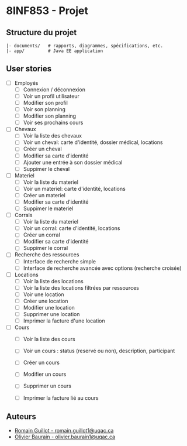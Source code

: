 # 8INF853 - Projet

## Structure du projet
```
|- documents/   # rapports, diagrammes, spécifications, etc.
|- app/         # Java EE application
```

## User stories
- [ ] Employés
    - [ ] Connexion / déconnexion
    - [ ] Voir un profil utilisateur
    - [ ] Modifier son profil
    - [ ] Voir son planning
    - [ ] Modifier son planning
    - [ ] Voir ses prochains cours
- [ ] Chevaux
    - [ ] Voir la liste des chevaux
    - [ ] Voir un cheval: carte d'identité, dossier médical, locations
    - [ ] Créer un cheval
    - [ ] Modifier sa carte d'identité
    - [ ] Ajouter une entrée à son dossier médical
    - [ ] Suppimer le cheval
- [ ] Materiel
    - [ ] Voir la liste du materiel
    - [ ] Voir un materiel: carte d'identité, locations
    - [ ] Créer un materiel
    - [ ] Modifier sa carte d'identité
    - [ ] Suppimer le materiel
- [ ] Corrals
    - [ ] Voir la liste du materiel
    - [ ] Voir un corral: carte d'identité, locations
    - [ ] Créer un corral
    - [ ] Modifier sa carte d'identité
    - [ ] Suppimer le corral
- [ ] Recherche des ressources
    - [ ] Interface de recherche simple
    - [ ] Interface de recherche avancée avec options (recherche croisée)
- [ ] Locations
    - [ ] Voir la liste des locations
    - [ ] Voir la liste des locations filtrées par ressources
    - [ ] Voir une location
    - [ ] Créer une location
    - [ ] Modifier une location
    - [ ] Supprimer une location
    - [ ] Imprimer la facture d'une location
- [ ] Cours
    - [ ] Voir la liste des cours
    - [ ] Voir un cours : status (reservé ou non), description, participant
    - [ ] Créer un cours
    - [ ] Modifier un cours
    - [ ] Supprimer un cours
    - [ ] Imprimer la facture lié au cours


## Auteurs
- [Romain Guillot - romain.guillot1@uqac.ca](mailto:romain.guillot1@uqac.ca)
- [Olivier Baurain - olivier.baurain1@uqac.ca](mailto:olivier.baurain1@uqac.ca)
